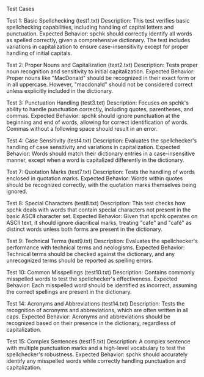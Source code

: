 

Test Cases

Test 1: Basic Spellchecking (test1.txt)
Description: This test verifies basic spellchecking capabilities, including handling of capital letters and punctuation.
Expected Behavior: spchk should correctly identify all words as spelled correctly, given a comprehensive dictionary. The test includes variations in capitalization to ensure case-insensitivity except for proper handling of initial capitals.

Test 2: Proper Nouns and Capitalization (test2.txt)
Description: Tests proper noun recognition and sensitivity to initial capitalization.
Expected Behavior: Proper nouns like "MacDonald" should be recognized in their exact form or in all uppercase. However, "macdonald" should not be considered correct unless explicitly included in the dictionary.

Test 3: Punctuation Handling (test3.txt)
Description: Focuses on spchk's ability to handle punctuation correctly, including quotes, parentheses, and commas.
Expected Behavior: spchk should ignore punctuation at the beginning and end of words, allowing for correct identification of words. Commas without a following space should result in an error.

Test 4: Case Sensitivity (test4.txt)
Description: Evaluates the spellchecker's handling of case sensitivity and variations in capitalization.
Expected Behavior: Words should match their dictionary entries in a case-insensitive manner, except when a word is capitalized differently in the dictionary.

Test 7: Quotation Marks (test7.txt)
Description: Tests the handling of words enclosed in quotation marks.
Expected Behavior: Words within quotes should be recognized correctly, with the quotation marks themselves being ignored.

Test 8: Special Characters (test8.txt)
Description: This test checks how spchk deals with words that contain special characters not present in the basic ASCII character set.
Expected Behavior: Given that spchk operates on ASCII text, it should ignore diacritical marks, treating "cafe" and "café" as distinct words unless both forms are present in the dictionary.

Test 9: Technical Terms (test9.txt)
Description: Evaluates the spellchecker's performance with technical terms and neologisms.
Expected Behavior: Technical terms should be checked against the dictionary, and any unrecognized terms should be reported as spelling errors.

Test 10: Common Misspellings (test10.txt)
Description: Contains commonly misspelled words to test the spellchecker's effectiveness.
Expected Behavior: Each misspelled word should be identified as incorrect, assuming the correct spellings are present in the dictionary.

Test 14: Acronyms and Abbreviations (test14.txt)
Description: Tests the recognition of acronyms and abbreviations, which are often written in all caps.
Expected Behavior: Acronyms and abbreviations should be recognized based on their presence in the dictionary, regardless of capitalization.

Test 15: Complex Sentences (test15.txt)
Description: A complex sentence with multiple punctuation marks and a high-level vocabulary to test the spellchecker's robustness.
Expected Behavior: spchk should accurately identify any misspelled words while correctly handling punctuation and capitalization.
